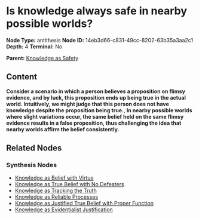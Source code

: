 # Is knowledge always safe in nearby possible worlds?

**Node Type:** antithesis
**Node ID:** 14eb3d66-c831-49cc-8202-63b35a3aa2c1
**Depth:** 4
**Terminal:** No

**Parent:** [Knowledge as Safety](knowledge-as-safety-synthesis-eac10b77-8222-47cb-b858-f0154768f387.md)

## Content

**Consider a scenario in which a person believes a proposition on flimsy evidence, and by luck, this proposition ends up being true in the actual world. Intuitively, we might judge that this person does not have knowledge despite the proposition being true.**, **In nearby possible worlds where slight variations occur, the same belief held on the same flimsy evidence results in a false proposition, thus challenging the idea that nearby worlds affirm the belief consistently.**

## Related Nodes

### Synthesis Nodes

- [Knowledge as Belief with Virtue](knowledge-as-belief-with-virtue-synthesis-9a4d9100-1825-4089-97cd-dc3e8632a33e.md)
- [Knowledge as True Belief with No Defeaters](knowledge-as-true-belief-with-no-defeaters-synthesis-38bd7508-b047-401d-b663-c1c3ef7edbc1.md)
- [Knowledge as Tracking the Truth](knowledge-as-tracking-the-truth-synthesis-93ec63c4-02bd-4e4b-b532-8c6aa61b3829.md)
- [Knowledge as Reliable Processes](knowledge-as-reliable-processes-synthesis-4e27e0dd-8b8b-4743-a2f2-a862fb606e1f.md)
- [Knowledge as Justified True Belief with Proper Function](knowledge-as-justified-true-belief-with-proper-function-synthesis-13339fa9-fab8-4df8-9e83-0655c67afe2f.md)
- [Knowledge as Evidentialist Justification](knowledge-as-evidentialist-justification-synthesis-0a67f36b-502b-41ce-ac13-a66e907cadfc.md)
